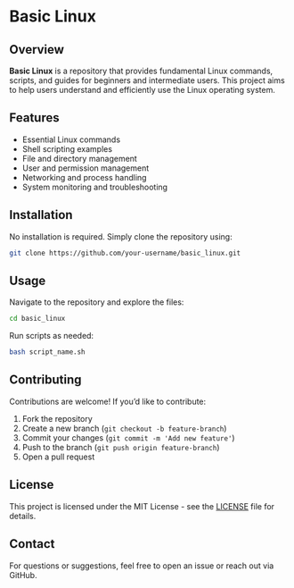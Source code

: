 # Basic Linux

## Overview
**Basic Linux** is a repository that provides fundamental Linux commands, scripts, and guides for beginners and intermediate users. This project aims to help users understand and efficiently use the Linux operating system.

## Features
- Essential Linux commands
- Shell scripting examples
- File and directory management
- User and permission management
- Networking and process handling
- System monitoring and troubleshooting

## Installation
No installation is required. Simply clone the repository using:
```bash
git clone https://github.com/your-username/basic_linux.git
```

## Usage
Navigate to the repository and explore the files:
```bash
cd basic_linux
```
Run scripts as needed:
```bash
bash script_name.sh
```

## Contributing
Contributions are welcome! If you’d like to contribute:
1. Fork the repository
2. Create a new branch (`git checkout -b feature-branch`)
3. Commit your changes (`git commit -m 'Add new feature'`)
4. Push to the branch (`git push origin feature-branch`)
5. Open a pull request

## License
This project is licensed under the MIT License - see the [LICENSE](LICENSE) file for details.

## Contact
For questions or suggestions, feel free to open an issue or reach out via GitHub.
